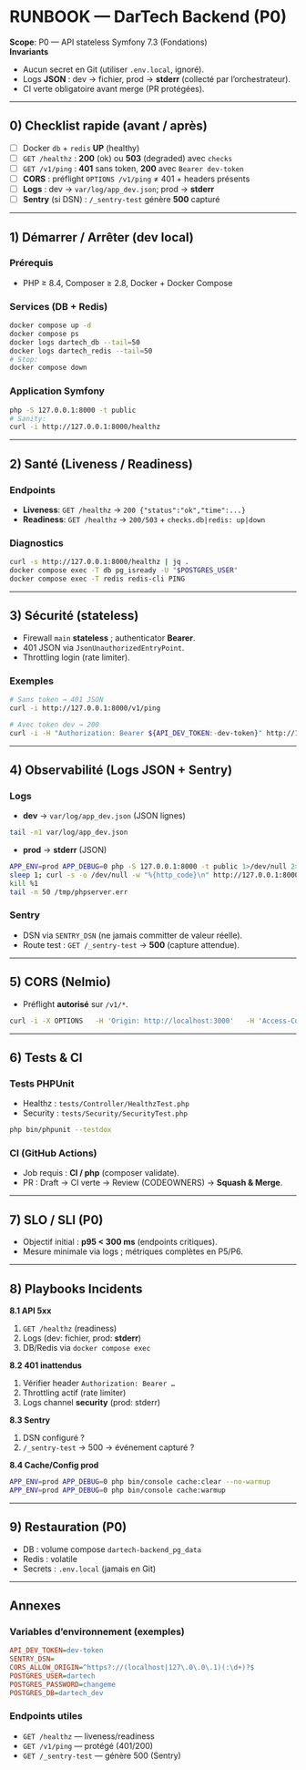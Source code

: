 # RUNBOOK — DarTech Backend (P0)

**Scope**: P0 — API stateless Symfony 7.3 (Fondations)  
**Invariants**
- Aucun secret en Git (utiliser `.env.local`, ignoré).
- Logs **JSON** : dev → fichier, prod → **stderr** (collecté par l’orchestrateur).
- CI verte obligatoire avant merge (PR protégées).

---

## 0) Checklist rapide (avant / après)
- [ ] Docker `db` + `redis` **UP** (healthy)
- [ ] `GET /healthz` : **200** (ok) ou **503** (degraded) avec `checks`
- [ ] `GET /v1/ping` : **401** sans token, **200** avec `Bearer dev-token`
- [ ] **CORS** : préflight `OPTIONS /v1/ping` ≠ 401 + headers présents
- [ ] **Logs** : dev → `var/log/app_dev.json`; prod → **stderr**
- [ ] **Sentry** (si DSN) : `/_sentry-test` génère **500** capturé

---

## 1) Démarrer / Arrêter (dev local)

### Prérequis
- PHP ≥ 8.4, Composer ≥ 2.8, Docker + Docker Compose

### Services (DB + Redis)
```bash
docker compose up -d
docker compose ps
docker logs dartech_db --tail=50
docker logs dartech_redis --tail=50
# Stop:
docker compose down
```

### Application Symfony
```bash
php -S 127.0.0.1:8000 -t public
# Sanity:
curl -i http://127.0.0.1:8000/healthz
```

---

## 2) Santé (Liveness / Readiness)

### Endpoints
- **Liveness**: `GET /healthz` → `200 {"status":"ok","time":...}`
- **Readiness**: `GET /healthz` → `200/503` + `checks.db|redis: up|down`

### Diagnostics
```bash
curl -s http://127.0.0.1:8000/healthz | jq .
docker compose exec -T db pg_isready -U "$POSTGRES_USER"
docker compose exec -T redis redis-cli PING
```

---

## 3) Sécurité (stateless)

- Firewall `main` **stateless** ; authenticator **Bearer**.
- 401 JSON via `JsonUnauthorizedEntryPoint`.
- Throttling login (rate limiter).

### Exemples
```bash
# Sans token → 401 JSON
curl -i http://127.0.0.1:8000/v1/ping

# Avec token dev → 200
curl -i -H "Authorization: Bearer ${API_DEV_TOKEN:-dev-token}" http://127.0.0.1:8000/v1/ping
```

---

## 4) Observabilité (Logs JSON + Sentry)

### Logs
- **dev** → `var/log/app_dev.json` (JSON lignes)
```bash
tail -n1 var/log/app_dev.json
```
- **prod** → **stderr** (JSON)
```bash
APP_ENV=prod APP_DEBUG=0 php -S 127.0.0.1:8000 -t public 1>/dev/null 2>/tmp/phpserver.err &
sleep 1; curl -s -o /dev/null -w "%{http_code}\n" http://127.0.0.1:8000/v1/ping
kill %1
tail -n 50 /tmp/phpserver.err
```

### Sentry
- DSN via `SENTRY_DSN` (ne jamais committer de valeur réelle).
- Route test : `GET /_sentry-test` → **500** (capture attendue).

---

## 5) CORS (Nelmio)

- Préflight **autorisé** sur `/v1/*`.
```bash
curl -i -X OPTIONS   -H 'Origin: http://localhost:3000'   -H 'Access-Control-Request-Method: GET'   http://127.0.0.1:8000/v1/ping | sed -n '1p;/^Access-Control-Allow-Origin/p;/^Access-Control-Allow-Methods/p'
```

---

## 6) Tests & CI

### Tests PHPUnit
- Healthz : `tests/Controller/HealthzTest.php`
- Security : `tests/Security/SecurityTest.php`
```bash
php bin/phpunit --testdox
```

### CI (GitHub Actions)
- Job requis : **CI / php** (composer validate).
- PR : Draft → CI verte → Review (CODEOWNERS) → **Squash & Merge**.

---

## 7) SLO / SLI (P0)

- Objectif initial : **p95 < 300 ms** (endpoints critiques).
- Mesure minimale via logs ; métriques complètes en P5/P6.

---

## 8) Playbooks Incidents

**8.1 API 5xx**
1. `GET /healthz` (readiness)
2. Logs (dev: fichier, prod: **stderr**)
3. DB/Redis via `docker compose exec`

**8.2 401 inattendus**
1. Vérifier header `Authorization: Bearer …`
2. Throttling actif (rate limiter)
3. Logs channel **security** (prod: stderr)

**8.3 Sentry**
1. DSN configuré ?
2. `/_sentry-test` → 500 → événement capturé ?

**8.4 Cache/Config prod**
```bash
APP_ENV=prod APP_DEBUG=0 php bin/console cache:clear --no-warmup
APP_ENV=prod APP_DEBUG=0 php bin/console cache:warmup
```

---

## 9) Restauration (P0)
- DB : volume compose `dartech-backend_pg_data`
- Redis : volatile
- Secrets : `.env.local` (jamais en Git)

---

## Annexes

### Variables d’environnement (exemples)
```ini
API_DEV_TOKEN=dev-token
SENTRY_DSN=
CORS_ALLOW_ORIGIN=^https?://(localhost|127\.0\.0\.1)(:\d+)?$
POSTGRES_USER=dartech
POSTGRES_PASSWORD=changeme
POSTGRES_DB=dartech_dev
```

### Endpoints utiles
- `GET /healthz` — liveness/readiness
- `GET /v1/ping` — protégé (401/200)
- `GET /_sentry-test` — génère 500 (Sentry)
